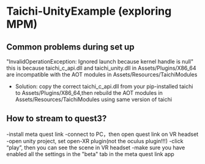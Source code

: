 # Taichi-UnityExample (exploring MPM)

## Common problems during set up
"InvalidOperationException: Ignored launch because kernel handle is null"
this is because taichi_c_api.dll and taichi_unity.dll in Assets/Plugins/X86_64 are incompatible with the AOT modules in Assets/Resources/TaichiModules
- Solution: copy the correct taichi_c_api.dll from your pip-installed taichi to Assets/Plugins/X86_64,then rebuild the AOT modules in Assets/Resources/TaichiModules using same version of taichi

## How to stream to quest3?
-install meta quest link
-connect to PC，then open quest link on VR headset
-open unity project, set open-XR plugin(not the oculus plugin!!!)
-click “play”, then you can see the scene in VR headset
-make sure you have enabled all the settings in the "beta" tab in the meta quest link app